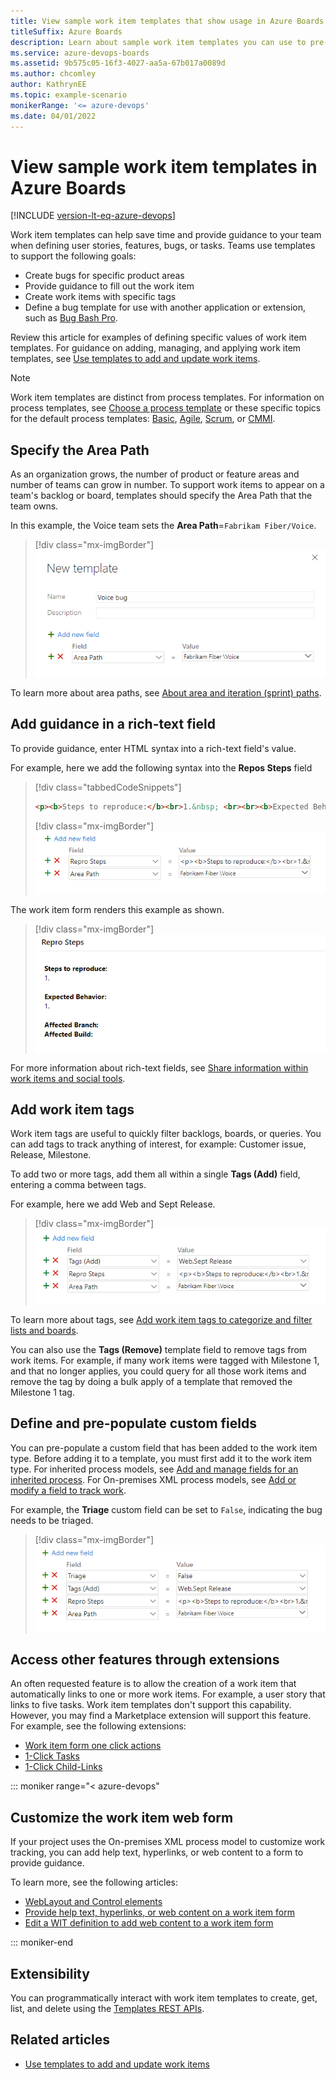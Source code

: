 ```yaml
---
title: View sample work item templates that show usage in Azure Boards
titleSuffix: Azure Boards   
description: Learn about sample work item templates you can use to pre-populate fields and provide guidance in work item forms. 
ms.service: azure-devops-boards
ms.assetid: 9b575c05-16f3-4027-aa5a-67b017a0089d
ms.author: chcomley
author: KathrynEE
ms.topic: example-scenario
monikerRange: '<= azure-devops'
ms.date: 04/01/2022
---
```


# View sample work item templates in Azure Boards

[!INCLUDE [version-lt-eq-azure-devops](../../includes/version-lt-eq-azure-devops.md)]

Work item templates can help save time and provide guidance to your team when defining user stories, features, bugs, or tasks. Teams use templates to support the following goals:

- Create bugs for specific product areas 
- Provide guidance to fill out the work item 
- Create work items with specific tags 
- Define a bug template for use with another application or extension, such as [Bug Bash Pro](https://marketplace.visualstudio.com/items?itemName=mohitbagra.bugbashpro).

Review this article for examples of defining specific values of work item templates. For guidance on adding, managing, and applying work item templates, see [Use templates to add and update work items](../backlogs/work-item-template.md).

> [!NOTE]  
> Work item templates are distinct from process templates. For information on process templates, see [Choose a process template](../work-items/guidance/choose-process.md) or these specific topics for the default process templates: [Basic](../get-started/plan-track-work.md), [Agile](../work-items/guidance/agile-process.md), [Scrum](../work-items/guidance/scrum-process.md), or [CMMI](../work-items/guidance/cmmi-process.md).  


<a id="area-path"> </a> 

## Specify the Area Path 

As an organization grows, the number of product or feature areas and number of teams can grow in number. To support work items to appear on a team's backlog or board, templates should specify the Area Path that the team owns.  

In this example, the Voice team sets the <strong>Area Path</strong>=`Fabrikam Fiber/Voice`. 

> [!div class="mx-imgBorder"]  
> ![Specify the Area Path.](media/template/area-path.png) 

To learn more about area paths, see [About area and iteration (sprint) paths](../../organizations/settings/about-areas-iterations.md). 


<a id="rich-text"> </a> 

## Add guidance in a rich-text field

To provide guidance, enter HTML syntax into a rich-text field's value.  

For example, here we add the following syntax into the <strong>Repos Steps</strong> field

> [!div class="tabbedCodeSnippets"]
> ```HTML
> <p><b>Steps to reproduce:</b><br>1.&nbsp; <br><br><b>Expected Behavior:</b><br>1. <br><br><b>Affected Branch:</b> <br> <b>Affected Build:</b><br></p>
> ```
> 
> [!div class="mx-imgBorder"]  
> ![Add syntax into the Repos Steps field.](media/template/repo-steps.png) 

The work item form renders this example as shown. 

> [!div class="mx-imgBorder"]  
> ![Rendered syntax in work item form.](media/template/repo-steps-rendered.png) 


For more information about rich-text fields, see [Share information within work items and social tools](../queries/share-plans.md). 



<a id="add-tags"> </a> 

## Add work item tags 

Work item tags are useful to quickly filter backlogs, boards, or queries. You can add tags to track anything of interest, for example: Customer issue, Release, Milestone.

To add two or more tags, add them all within a single <strong>Tags (Add)</strong> field, entering a comma between tags. 

For example, here we add Web and Sept Release.

> [!div class="mx-imgBorder"]  
> ![Add tags to work items.](media/template/add-tags.png) 

To learn more about tags, see [Add work item tags to categorize and filter lists and boards](../queries/add-tags-to-work-items.md). 

You can also use the <strong>Tags (Remove)</strong> template field to remove tags from work items. For example, if many work items were tagged with Milestone 1, and that no longer applies, you could query for all those work items and remove the tag by doing a bulk apply of a template that removed the Milestone 1 tag. 

## Define and pre-populate custom fields 

You can pre-populate a custom field that has been added to the work item type. Before adding it to a template, you must first add it to the work item type. For inherited process models, see [Add and manage fields for an inherited process](../../organizations/settings/work/customize-process-field.md). For On-premises XML process models, see [Add or modify a field to track work](../../reference/add-modify-field.md).  

For example, the <strong>Triage</strong> custom field can be set to `False`, indicating the bug needs to be triaged. 

> [!div class="mx-imgBorder"]  
> ![Set Triage custom field to False.](media/template/custom-field.png) 


## Access other features through extensions  

An often requested feature is to allow the creation of a work item that automatically links to one or more work items. For example, a user story that links to five tasks. Work item templates don't support this capability. However, you may find a Marketplace extension will support this feature. For example, see the following extensions: 

- [Work item form one click actions](https://marketplace.visualstudio.com/items?itemName=mohitbagra.witoneclickactions)
- [1-Click Tasks](https://marketplace.visualstudio.com/items?itemName=ruifig.vsts-work-item-one-click-tasks) 
- [1-Click Child-Links](https://marketplace.visualstudio.com/items?itemName=ruifig.vsts-work-item-one-click-child-links)

::: moniker range="< azure-devops"

## Customize the work item web form 

If your project uses the On-premises XML process model to customize work tracking, you can add help text, hyperlinks, or web content to a form to provide guidance. 

To learn more, see the following articles: 
- [WebLayout and Control elements](/previous-versions/azure/devops/reference/xml/weblayout-xml-elements)
- [Provide help text, hyperlinks, or web content on a work item form](../../reference/xml/provide-help-text-hyperlinks-web-content-form.md)
- [Edit a WIT definition to add web content to a work item form](/previous-versions/azure/devops/reference/xml/edit-wit-definition-add-web-content-form)
 
::: moniker-end

## Extensibility 

You can programmatically interact with work item templates to create, get, list, and delete using the [Templates REST APIs](/rest/api/azure/devops/wit/templates/list).


## Related articles

- [Use templates to add and update work items](../backlogs/work-item-template.md)
